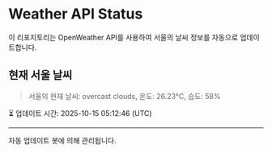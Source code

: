 
# Weather API Status

이 리포지토리는 OpenWeather API를 사용하여 서울의 날씨 정보를 자동으로 업데이트합니다.

## 현재 서울 날씨
> 서울의 현재 날씨: overcast clouds, 온도: 26.23°C, 습도: 58%

⏳ 업데이트 시간: 2025-10-15 05:12:46 (UTC)

---
자동 업데이트 봇에 의해 관리됩니다.
